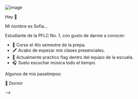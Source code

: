 
![image](https://user-images.githubusercontent.com/99903725/154792300-ddf6dafb-7bf7-4462-b370-fb5f8f4a9bf9.png)


Hey 👋 

Mi nombre es Sofia...

Estudiante de la PFLC No. 1, con gusto de darme a conocer:

- 🏢 Curso el 4to semestre de la prepa.
- 🖋 Acabo de espezar mis clases presenciales.
- 🏈 Actualmente practico flag dentro del equipo de la escuela.
- 🎧 Suelo escuchar música todo el tiempo.


Algunos de mis pasatimpos:
   
   🦥 Dormir
    
-->
